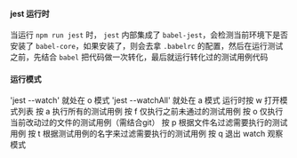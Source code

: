 
#### jest 运行时
当运行 `npm run jest` 时， `jest` 内部集成了 `babel-jest`，会检测当前环境下是否安装了 `babel-core`，如果安装了，则会去拿 `.babelrc` 的配置，然后在运行测试之前，先结合 `babel` 把代码做一次转化，最后就运行转化过的测试用例代码

#### 运行模式
'jest --watch' 就处在 o 模式
'jest --watchAll' 就处在 a 模式
运行时按 w 打开模式列表
按 a 执行所有的测试用例
按 f 仅执行之前未通过的测试用例
按 o 仅执行当前改动过的文件的测试用例（需结合git）
按 p 根据文件名过滤需要执行的测试用例
按 t 根据测试用例的名字来过滤需要执行的测试用例
按 q 退出 watch 观察模式